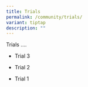 ```yaml
---
title: Trials
permalink: /community/trials/
variant: tiptap
description: ""
---
```

<p>Trials ....</p><p></p><ul data-tight="true" class="tight"><li><p>Trial 3</p></li><li><p>Trial 2</p></li><li><p>Trial 1</p></li></ul><p></p>